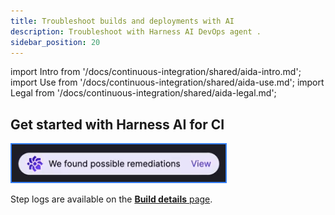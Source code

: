 ```yaml
---
title: Troubleshoot builds and deployments with AI
description: Troubleshoot with Harness AI DevOps agent .
sidebar_position: 20
---
```


import Intro from '/docs/continuous-integration/shared/aida-intro.md';
import Use from '/docs/continuous-integration/shared/aida-use.md';
import Legal from '/docs/continuous-integration/shared/aida-legal.md';

<Intro />

<!-- Video: Harness AI demo
https://www.youtube.com/watch?v=b-l0Ig4HHBQ-->
<DocVideo src="https://www.youtube.com/watch?v=b-l0Ig4HHBQ" />

## Get started with Harness AI for CI

<Use />

![An example of Harness AI dialog.](./static/aida-launch-button.png)

Step logs are available on the [**Build details** page](/docs/continuous-integration/use-ci/viewing-builds.md).

<Legal />
